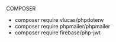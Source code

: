 COMPOSER
- composer require vlucas/phpdotenv
- composer require phpmailer/phpmailer
- composer require firebase/php-jwt